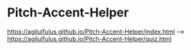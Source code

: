 # Pitch-Accent-Helper

https://agilulfulus.github.io/Pitch-Accent-Helper/index.html
--> https://agilulfulus.github.io/Pitch-Accent-Helper/quiz.html